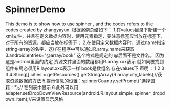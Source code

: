 # SpinnerDemo
This demo is to show how to use spinner , and the codes refers to the codes created by zhangyayun.
根据案例总结如下：
1.在values目录下新建一个xml文件，并且在定义数据内容时，使用<string-array>元素指定，要注意<string-array>标签应当放在<resouces>标签下，对于所有的资源，都应当放在<resources>标签下；
2.在使用<string-array>定义数据内容时，通过name指定string-array的名字，这样在程序中可以通过R.array.name来获取
3.android:entries="@array/book"
		这个格式是规定的 @后面不是文件名。
		因为这是android里面的约定 资源文件里面的数组都用R.array.xxx表示
		就如同要找到组件布局必须用R.layout.xxx表示一样
		book是数组名 存在values下
		声明：
 		<string-array name="book" >
        	<item >1</item>
        	<item >2</item>
        	<item >3</item>
        	<item >3</item>
		</string-array> 
4.String[] cities = getResources().getStringArray(R.array.city_labels);//获取资源数据的方法
5.提示信息的设置：spinnerCountry.setPrompt("选择国籍：");// 在列表中显示
6.此外可以用adapter.setDropDownViewResource(android.R.layout.simple_spinner_dropdown_item);//来设置显示风格
